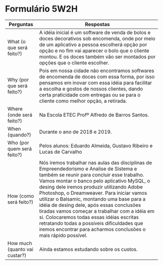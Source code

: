 # Formulário 5W2H


| Perguntas  | Respostas |
| ------------- | ------------- |
| What (o que será feito?)  | A idéia inicial é um software de venda de bolos e doces decorativos sob encomenda, onde por meio de um aplicativo a pessoa escolherá opção por opção e no fim vai aparecer o bolo que o cliente montou. E os doces também vão ser montados por opções que o cliente escolher.  |
| Why (por que será feito?)  | Pois em nossa cidade não encontramos softwares de encomenda de doces com essa forma, por isso pensamos em inovar com essa idéia para facilitar a escolha e gostos de nossos clientes, dando certa praticidade com entregas ou se para o cliente como melhor opção, a retirada.   |
| Where (onde será feito?)  | Na Escola ETEC Profº Alfredo de Barros Santos. |
| When (quando?)  | Durante o ano de 2018 e 2019.  |
| Who (por quem será feito?)  | Pelos alunos: Eduardo Almeida, Gustavo Ribeiro e Lucas de Carvalho |
| How (como será feito?)  | Nós iremos trabalhar nas aulas das disciplinas de Empreendedorismo e Analise de Sistema e também se reunir para concluir esse trabalho. Vamos montar o banco pelo aplicativo MySQL, o desing dele iremos produzir utilizando Adobe Photoshop, o Dreamweaver. Para iniciar vamos utilizar o Balsamic, montando uma base para a idéia de desing dele, após essas conclusões tiradas vamos começar a trabalhar com a idéia em si. Colocaremos todas essas idéias escritas retratando todas a possíveis dificuldades que iremos encontrar para acharmos conclusões o mais rápido possível.  |
| How much (quanto vai custar?) | Ainda estamos estudando sobre os custos.  |


